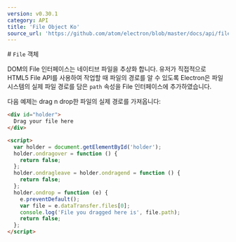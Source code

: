 ```yaml
---
version: v0.30.1
category: API
title: 'File Object Ko'
source_url: 'https://github.com/atom/electron/blob/master/docs/api/file-object-ko.md'
---
```


﻿# `File` 객체

DOM의 File 인터페이스는 네이티브 파일을 추상화 합니다. 유저가 직접적으로 HTML5 File API를 사용하여 작업할 때 파일의 경로를
알 수 있도록 Electron은 파일시스템의 실제 파일 경로를 담은 `path` 속성을 File 인터페이스에 추가하였습니다.

다음 예제는 drag n drop한 파일의 실제 경로를 가져옵니다:

```html
<div id="holder">
  Drag your file here
</div>

<script>
  var holder = document.getElementById('holder');
  holder.ondragover = function () {
    return false;
  };
  holder.ondragleave = holder.ondragend = function () {
    return false;
  };
  holder.ondrop = function (e) {
    e.preventDefault();
    var file = e.dataTransfer.files[0];
    console.log('File you dragged here is', file.path);
    return false;
  };
</script>
```
